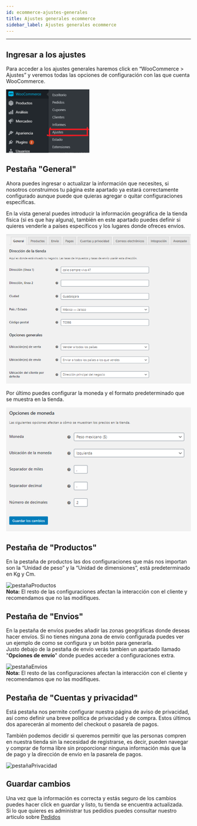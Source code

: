```yaml
---
id: ecommerce-ajustes-generales
title: Ajustes generales ecommerce
sidebar_label: Ajustes generales ecommerce
---
```

***
## Ingresar a los ajustes
Para acceder a los ajustes generales haremos click en “WooCommerce > Ajustes” y veremos todas las opciones de configuración con las que cuenta WooCommerce. 

<img src="/static/img/AjustesGenerales/ajustesMenu.png" width="45%"/>

## Pestaña "General"
Ahora puedes ingresar o actualizar la información que necesites, si nosotros construimos tu página este apartado ya estará correctamente configurado aunque puede que quieras agregar o quitar configuraciones especificas.  

En la vista general puedes introducir la información geográfica de la tienda física (si es que hay alguna), también en este apartado puedes definir si quieres venderle a países específicos y los lugares donde ofreces envíos.

![ajustesGenerales](/static/img/AjustesGenerales/ajustesGenerales.png)

 Por último puedes configurar la moneda y el formato predeterminado que se muestra en la tienda.

 ![opcionesMoneda](/static/img/AjustesGenerales/opcionesMoneda.png)

 ## Pestaña de "Productos"
 En la pestaña de productos las dos configuraciones que más nos importan son la “Unidad de peso” y la “Unidad de dimensiones”, está predeterminado en Kg y Cm.

 ![pestañaProductos](/static/img/AjustesGenerales/pestañaProductos.png)  
 **Nota:** El resto de las configuraciones afectan la interacción con el cliente y recomendamos que no las modifiques.

 ## Pestaña de "Envios"
 En la pestaña de envíos puedes añadir las zonas geográficas donde deseas hacer envíos. Si no tienes ninguna zona de envío configurada puedes ver un ejemplo de como se configura y un botón para generarla.  
 Justo debajo de la pestaña de envío verás tambíen un apartado llamado "**Opciones de envío**" donde puedes acceder a configuraciones extra.

 ![pestañaEnvios](/static/img/AjustesGenerales/pestañaEnvios.png)  
 **Nota:** El resto de las configuraciones afectan la interacción con el cliente y recomendamos que no las modifiques.

 ## Pestaña de "Cuentas y privacidad"
 Está pestaña nos permite configurar nuestra página de aviso de privacidad, así como definir una breve política de privacidad y de compra. Estos últimos dos aparecerán al momento del checkout o pasarela de pagos.  

 También podemos decidir si queremos permitir que las personas compren en nuestra tienda sin la necesidad de registrarse, es decir, pueden navegar y comprar de forma libre sin proporcionar ninguna información más que la de pago y la dirección de envío en la pasarela de pagos.

 ![pestañaPrivacidad](/static/img/AjustesGenerales/pestañaPrivacidad.png)

 ## Guardar cambios
 Una vez que la información es correcta y estás seguro de los cambios puedes hacer click en guardar y listo, tu tienda se encuentra actualizada.  
 Si lo que quieres es administrar tus pedidios puedes consultar nuestro articulo sobre [Pedidos](/docs/ecommerce-pedidos-woocommerce)

